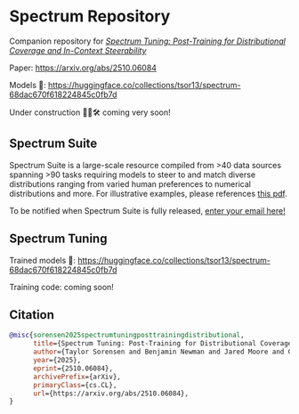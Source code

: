 # Spectrum Repository
Companion repository for [*Spectrum Tuning: Post-Training for Distributional Coverage and In-Context Steerability*](https://arxiv.org/abs/2510.06084)

Paper: https://arxiv.org/abs/2510.06084

Models 🤗: https://huggingface.co/collections/tsor13/spectrum-68dac670f618224845c0fb7d

Under construction 🚜🦺🛠️ coming very soon!

## Spectrum Suite

Spectrum Suite is a large-scale resource compiled from >40 data sources spanning >90 tasks requiring models to steer to and match diverse distributions ranging from varied human preferences to numerical distributions and more. For illustrative examples, please references [this pdf](https://tsor13.github.io/files/spectrumprompts.pdf).

To be notified when Spectrum Suite is fully released, [enter your email here!](https://docs.google.com/forms/d/e/1FAIpQLSe9o_KCmmBBgAUPHIwNg16jcLBtuIc-8zcydHQ3mWzx861qBw/viewform?usp=sharing&ouid=100867825220153270386)

## Spectrum Tuning
Trained models 🤗: https://huggingface.co/collections/tsor13/spectrum-68dac670f618224845c0fb7d

Training code: coming soon!

## Citation
```bibtex
@misc{sorensen2025spectrumtuningposttrainingdistributional,
      title={Spectrum Tuning: Post-Training for Distributional Coverage and In-Context Steerability}, 
      author={Taylor Sorensen and Benjamin Newman and Jared Moore and Chan Park and Jillian Fisher and Niloofar Mireshghallah and Liwei Jiang and Yejin Choi},
      year={2025},
      eprint={2510.06084},
      archivePrefix={arXiv},
      primaryClass={cs.CL},
      url={https://arxiv.org/abs/2510.06084}, 
}
```
